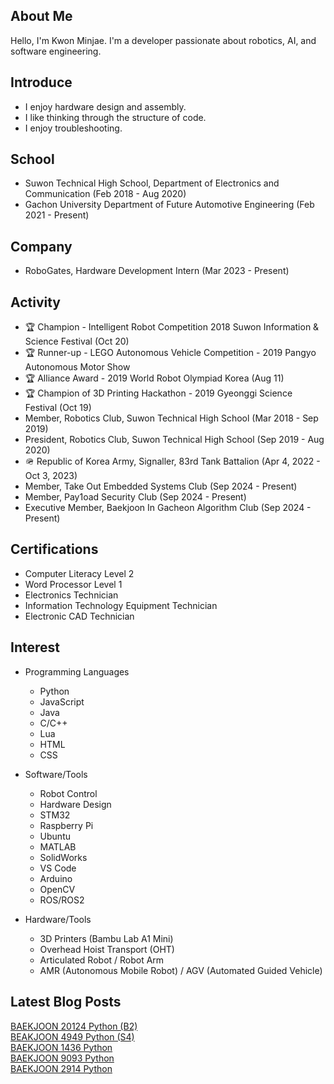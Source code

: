 

## About Me
Hello, I'm Kwon Minjae.
I'm a developer passionate about robotics, AI, and software engineering.


## Introduce
 * I enjoy hardware design and assembly.
 * I like thinking through the structure of code.
 * I enjoy troubleshooting.

## School
 * Suwon Technical High School, Department of Electronics and Communication (Feb 2018 - Aug 2020)
 * Gachon University Department of Future Automotive Engineering (Feb 2021 - Present)
   
## Company
 * RoboGates, Hardware Development Intern (Mar 2023 - Present)

## Activity
 * 🏆 Champion - Intelligent Robot Competition 2018 Suwon Information & Science Festival (Oct 20)
 * 🏆 Runner-up - LEGO Autonomous Vehicle Competition - 2019 Pangyo Autonomous Motor Show
 * 🏆 Alliance Award - 2019 World Robot Olympiad Korea (Aug 11)
 * 🏆 Champion of 3D Printing Hackathon - 2019 Gyeonggi Science Festival (Oct 19)
 * Member, Robotics Club, Suwon Technical High School (Mar 2018 - Sep 2019)
 * President, Robotics Club, Suwon Technical High School (Sep 2019 - Aug 2020)
 * 🪖 Republic of Korea Army, Signaller, 83rd Tank Battalion (Apr 4, 2022 - Oct 3, 2023)
 * Member, Take Out Embedded Systems Club (Sep 2024 - Present)
 * Member, Pay1oad Security Club (Sep 2024 - Present)
 * Executive Member, Baekjoon In Gacheon Algorithm Club (Sep 2024 - Present)
 
## Certifications

 * Computer Literacy Level 2
 * Word Processor Level 1
 * Electronics Technician
 * Information Technology Equipment Technician
 * Electronic CAD Technician
 
   
## Interest
 * Programming Languages
   * Python
   * JavaScript
   * Java
   * C/C++
   * Lua
   * HTML
   * CSS

 * Software/Tools
   * Robot Control
   * Hardware Design
   * STM32
   * Raspberry Pi
   * Ubuntu
   * MATLAB
   * SolidWorks
   * VS Code
   * Arduino
   * OpenCV
   * ROS/ROS2
     
 * Hardware/Tools
   * 3D Printers (Bambu Lab A1 Mini)
   * Overhead Hoist Transport (OHT)
   * Articulated Robot / Robot Arm
   * AMR (Autonomous Mobile Robot) / AGV (Automated Guided Vehicle)


## Latest Blog Posts

<a href=https://stanase.tistory.com/18>BAEKJOON 20124 Python (B2)</a></br><a href=https://stanase.tistory.com/12>BEAKJOON 4949 Python (S4)</a></br><a href=https://stanase.tistory.com/11>BAEKJOON 1436 Python</a></br><a href=https://stanase.tistory.com/10>BAEKJOON 9093 Python</a></br><a href=https://stanase.tistory.com/9>BAEKJOON 2914 Python</a></br>